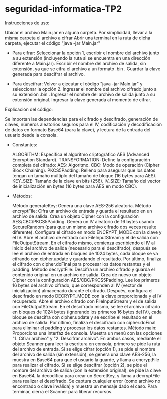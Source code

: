 # seguridad-informatica-TP2

Instrucciones de uso:

Ubicar el archivo Main.jar en alguna carpeta. Por simplicidad, llevar a la misma carpeta el archivo a cifrar
Abrir una terminal en la ruta de dicha carpeta, ejecutar el código "java -jar Main.jar"
 - Para cifrar:
   Seleccionar la opción 1, escribir el nombre del archivo junto a su extensión (incluyendo la ruta si se encuentra en una dirección diferente a Main.jar).
   Escribir el nombre del archivo de salida, sin extensión, ya que se cifra el archivo a un formato .bin .
   Guardar la clave generada para descifrar el archivo.

 - Para descifrar:
   Volver a ejecutar el código "java -jar Main.jar" y seleccionar la opción 2.
   Ingresar el nombre del archivo cifrado junto a su extensión .bin .
   Ingresar el nombre del archivo de salida junto a su extensión original.
   Ingresar la clave generada al momento de cifrar.


Explicación del código:

Se importan las dependencias para el cifrado y descifrado, generación de claves, números aleatorios seguros para el IV, codificación y decodificación de datos en formato Base64 (para la clave), y lectura de la entrada del usuario desde la consola.
 - Constantes:
   
   ALGORITHM: Especifica el algoritmo criptográfico AES (Advanced Encryption Standard).
   TRANSFORMATION: Define la configuración completa del cifrado:
     AES: Algoritmo.
     CBC: Modo de operación (Cipher Block Chaining).
     PKCS5Padding: Relleno para asegurar que los datos tengan un tamaño múltiplo del tamaño de bloque (16 bytes para AES).
   KEY_SIZE: Tamaño de la clave en bits (256).
   IV_SIZE: Tamaño del vector de inicialización en bytes (16 bytes para AES en modo CBC).
 
 - Métodos:

   Método generateKey: Genera una clave AES-256 aleatoria.
   Método encryptFile: Cifra un archivo de entrada y guarda el resultado en un archivo de salida. Crea un objeto Cipher con la configuración AES/CBC/PKCS5Padding.
    Genera un IV aleatorio de 16 bytes usando SecureRandom (para que un mismo archivo cifrado dos veces resulte diferente).
    Configura el cifrado en modo ENCRYPT_MODE con la clave y el IV.
    Abre el archivo de entrada con FileInputStream y el de salida con FileOutputStream. En el cifrado mismo, comienza escribiendo el IV al inicio del archivo de salida (necesario para el descifrado), después se lee el archivo de entrada en bloques de 1024 bytes, cada bloque se va cifrando con cipher.update y guardando el resultado. Por último, finaliza el cifrado con cipher.doFinal para procesar los datos restantes y el padding.
   Método decryptFile: Descifra un archivo cifrado y guarda el contenido original en un archivo de salida. Crea de nuevo un objeto Cipher con la configuración AES/CBC/PKCS5Padding. Lee los primeros 16 bytes del archivo cifrado, que corresponden al IV (vector de inicialización) almacenado durante el cifrado. Después, configura el descifrado en modo DECRYPT_MODE con la clave proporcionada y el IV recuperado. Abre el archivo cifrado con FileInputStream y el de salida con FileOutputStream. En el descifrado mismo, se lee el archivo cifrado en bloques de 1024 bytes (ignorando los primeros 16 bytes del IV), cada bloque se descifra con cipher.update y se escribe el resultado en el archivo de salida. Por último, finaliza el descifrado con cipher.doFinal para eliminar el padding y procesar los datos restantes.
   Método main: Proporciona una interfaz de consola. Muestra un menú con las opciones "1. Cifrar archivo" y "2. Descifrar archivo".
   En ambos casos, mediante el objeto Scanner para leer la escritura en consola, primero se pide la ruta del archivo de entrada.
   Si se elige cifrar (opción 1), se pide el nombre del archivo de salida (sin extensión), se genera una clave AES-256, la muestra en Base64 para que el usuario la guarde, y llama a encryptFile para realizar el cifrado.
   Si se elige descifrar (opción 2), se pide el nombre del archivo de salida (con la extensión original), se pide la clave en Base64, la decodifica para crear un SecretKey, y llama a decryptFile para realizar el descifrado.
   Se captura cualquier error (como archivo no encontrado o clave inválida) y muestra un mensaje dado el caso. Para terminar, cierra el Scanner para liberar recursos.
